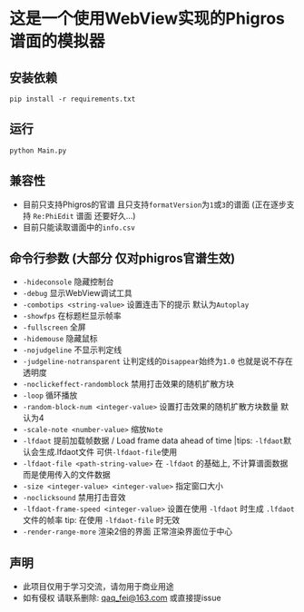 # 这是一个使用WebView实现的Phigros谱面的模拟器

## 安装依赖
```
pip install -r requirements.txt
```

## 运行
```
python Main.py
```

## 兼容性
- 目前只支持Phigros的官谱 且只支持```formatVersion```为```1```或```3```的谱面 (正在逐步支持 ```Re:PhiEdit``` 谱面  还要好久...)
- 目前只能读取谱面中的```info.csv```

## 命令行参数 (大部分 仅对phigros官谱生效)
- ```-hideconsole``` 隐藏控制台
- ```-debug``` 显示WebView调试工具
- ```-combotips <string-value>``` 设置连击下的提示 默认为```Autoplay```
- ```-showfps``` 在标题栏显示帧率
- ```-fullscreen``` 全屏
- ```-hidemouse``` 隐藏鼠标
- ```-nojudgeline``` 不显示判定线
- ```-judgeline-notransparent``` 让判定线的```Disappear```始终为```1.0``` 也就是说不存在透明度
- ```-noclickeffect-randomblock``` 禁用打击效果的随机扩散方块
- ```-loop``` 循环播放
- ```-random-block-num <integer-value>``` 设置打击效果的随机扩散方块数量 默认为4
- ```-scale-note <number-value>``` 缩放```Note```
- ```-lfdaot``` 提前加载帧数据 / Load frame data ahead of time |tips: ```-lfdaot```默认会生成.lfdaot文件 可供```-lfdaot-file```使用
- ```-lfdaot-file <path-string-value>``` 在 ```-lfdaot``` 的基础上, 不计算谱面数据 而是使用传入的文件数据
- ```-size <integer-value> <integer-value>``` 指定窗口大小
- ```-noclicksound``` 禁用打击音效
- ```-lfdaot-frame-speed <integer-value>``` 设置在使用 ```-lfdaot``` 时生成 ```.lfdaot``` 文件的帧率 tip: 在使用 ```-lfdaot-file``` 时无效
- ```-render-range-more``` 渲染2倍的界面 正常渲染界面位于中心

## 声明
- 此项目仅用于学习交流，请勿用于商业用途
- 如有侵权 请联系删除: qaq_fei@163.com 或直接提issue